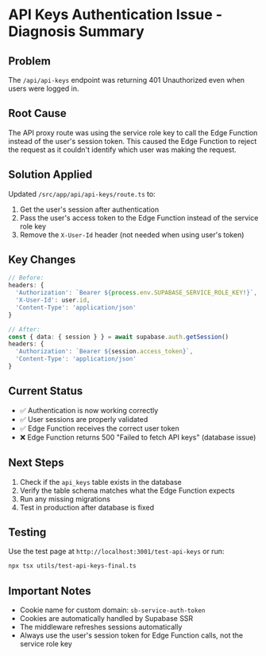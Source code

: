 # API Keys Authentication Issue - Diagnosis Summary

## Problem
The `/api/api-keys` endpoint was returning 401 Unauthorized even when users were logged in.

## Root Cause
The API proxy route was using the service role key to call the Edge Function instead of the user's session token. This caused the Edge Function to reject the request as it couldn't identify which user was making the request.

## Solution Applied
Updated `/src/app/api/api-keys/route.ts` to:
1. Get the user's session after authentication
2. Pass the user's access token to the Edge Function instead of the service role key
3. Remove the `X-User-Id` header (not needed when using user's token)

## Key Changes
```typescript
// Before:
headers: {
  'Authorization': `Bearer ${process.env.SUPABASE_SERVICE_ROLE_KEY!}`,
  'X-User-Id': user.id,
  'Content-Type': 'application/json'
}

// After:
const { data: { session } } = await supabase.auth.getSession()
headers: {
  'Authorization': `Bearer ${session.access_token}`,
  'Content-Type': 'application/json'
}
```

## Current Status
- ✅ Authentication is now working correctly
- ✅ User sessions are properly validated
- ✅ Edge Function receives the correct user token
- ❌ Edge Function returns 500 "Failed to fetch API keys" (database issue)

## Next Steps
1. Check if the `api_keys` table exists in the database
2. Verify the table schema matches what the Edge Function expects
3. Run any missing migrations
4. Test in production after database is fixed

## Testing
Use the test page at `http://localhost:3001/test-api-keys` or run:
```bash
npx tsx utils/test-api-keys-final.ts
```

## Important Notes
- Cookie name for custom domain: `sb-service-auth-token`
- Cookies are automatically handled by Supabase SSR
- The middleware refreshes sessions automatically
- Always use the user's session token for Edge Function calls, not the service role key